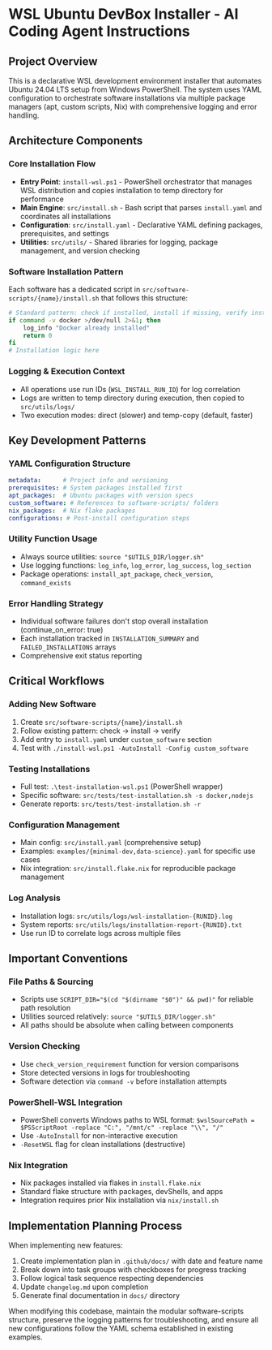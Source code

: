 # WSL Ubuntu DevBox Installer - AI Coding Agent Instructions

## Project Overview
This is a declarative WSL development environment installer that automates Ubuntu 24.04 LTS setup from Windows PowerShell. The system uses YAML configuration to orchestrate software installations via multiple package managers (apt, custom scripts, Nix) with comprehensive logging and error handling.

## Architecture Components

### Core Installation Flow
- **Entry Point**: `install-wsl.ps1` - PowerShell orchestrator that manages WSL distribution and copies installation to temp directory for performance
- **Main Engine**: `src/install.sh` - Bash script that parses `install.yaml` and coordinates all installations
- **Configuration**: `src/install.yaml` - Declarative YAML defining packages, prerequisites, and settings
- **Utilities**: `src/utils/` - Shared libraries for logging, package management, and version checking

### Software Installation Pattern
Each software has a dedicated script in `src/software-scripts/{name}/install.sh` that follows this structure:
```bash
# Standard pattern: check if installed, install if missing, verify installation
if command -v docker >/dev/null 2>&1; then
    log_info "Docker already installed"
    return 0
fi
# Installation logic here
```

### Logging & Execution Context
- All operations use run IDs (`WSL_INSTALL_RUN_ID`) for log correlation
- Logs are written to temp directory during execution, then copied to `src/utils/logs/`
- Two execution modes: direct (slower) and temp-copy (default, faster)

## Key Development Patterns

### YAML Configuration Structure
```yaml
metadata:      # Project info and versioning
prerequisites: # System packages installed first
apt_packages:  # Ubuntu packages with version specs
custom_software: # References to software-scripts/ folders
nix_packages:  # Nix flake packages
configurations: # Post-install configuration steps
```

### Utility Function Usage
- Always source utilities: `source "$UTILS_DIR/logger.sh"`
- Use logging functions: `log_info`, `log_error`, `log_success`, `log_section`
- Package operations: `install_apt_package`, `check_version`, `command_exists`

### Error Handling Strategy
- Individual software failures don't stop overall installation (continue_on_error: true)
- Each installation tracked in `INSTALLATION_SUMMARY` and `FAILED_INSTALLATIONS` arrays
- Comprehensive exit status reporting

## Critical Workflows

### Adding New Software
1. Create `src/software-scripts/{name}/install.sh` 
2. Follow existing pattern: check → install → verify
3. Add entry to `install.yaml` under `custom_software` section
4. Test with `./install-wsl.ps1 -AutoInstall -Config custom_software`

### Testing Installations
- Full test: `.\test-installation-wsl.ps1` (PowerShell wrapper)
- Specific software: `src/tests/test-installation.sh -s docker,nodejs`
- Generate reports: `src/tests/test-installation.sh -r`

### Configuration Management
- Main config: `src/install.yaml` (comprehensive setup)
- Examples: `examples/{minimal-dev,data-science}.yaml` for specific use cases
- Nix integration: `src/install.flake.nix` for reproducible package management

### Log Analysis
- Installation logs: `src/utils/logs/wsl-installation-{RUNID}.log`
- System reports: `src/utils/logs/installation-report-{RUNID}.txt`
- Use run ID to correlate logs across multiple files

## Important Conventions

### File Paths & Sourcing
- Scripts use `SCRIPT_DIR="$(cd "$(dirname "$0")" && pwd)"` for reliable path resolution
- Utilities sourced relatively: `source "$UTILS_DIR/logger.sh"`
- All paths should be absolute when calling between components

### Version Checking
- Use `check_version_requirement` function for version comparisons
- Store detected versions in logs for troubleshooting
- Software detection via `command -v` before installation attempts

### PowerShell-WSL Integration
- PowerShell converts Windows paths to WSL format: `$wslSourcePath = $PSScriptRoot -replace "C:", "/mnt/c" -replace "\\", "/"`
- Use `-AutoInstall` for non-interactive execution
- `-ResetWSL` flag for clean installations (destructive)

### Nix Integration
- Nix packages installed via flakes in `install.flake.nix`
- Standard flake structure with packages, devShells, and apps
- Integration requires prior Nix installation via `nix/install.sh`

## Implementation Planning Process
When implementing new features:
1. Create implementation plan in `.github/docs/` with date and feature name
2. Break down into task groups with checkboxes for progress tracking
3. Follow logical task sequence respecting dependencies
4. Update `changelog.md` upon completion
5. Generate final documentation in `docs/` directory

When modifying this codebase, maintain the modular software-scripts structure, preserve the logging patterns for troubleshooting, and ensure all new configurations follow the YAML schema established in existing examples.